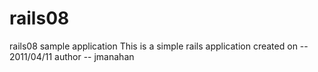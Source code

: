 rails08
=======

rails08 sample application
This is a simple rails application
created on -- 2011/04/11 
author -- jmanahan
